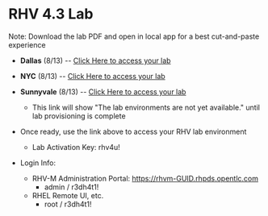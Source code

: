 # RHV 4.3 Lab

Note: Download the lab PDF and open in local app for a best cut-and-paste experience

 - **Dallas** (8/13) -- [Click Here to access your lab](http://bit.ly/2TaeoHe)
 - **NYC** (8/13) -- [Click Here to access your lab](http://bit.ly/2TaeoHe)
 - **Sunnyvale** (8/13) -- [Click Here to access your lab](http://bit.ly/2TaeoHe)
    * This link will show "The lab environments are not yet available." until lab provisioning is complete
    
 - Once ready, use the link above to access your RHV lab environment
    * Lab Activation Key: rhv4u!
    
 - Login Info:
    * RHV-M Administration Portal: https://rhvm-GUID.rhpds.opentlc.com
        * admin / r3dh4t1!
    * RHEL Remote UI, etc. 
        * root / r3dh4t1!

